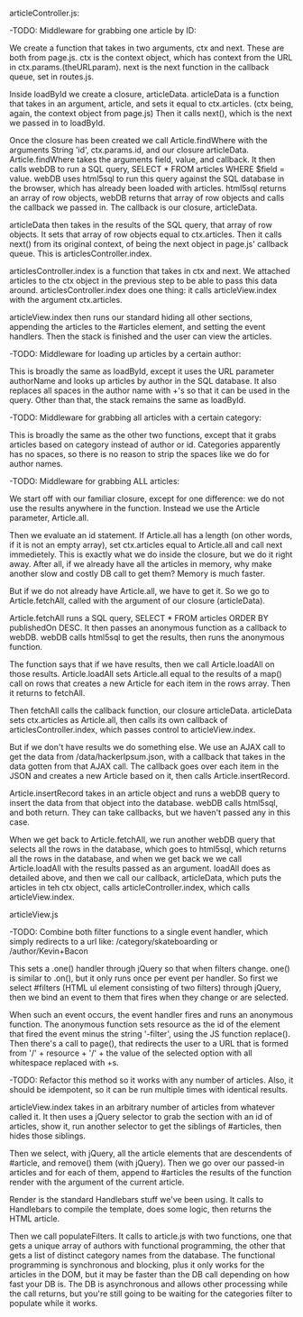 articleController.js:

-TODO: Middleware for grabbing one article by ID:

We create a function that takes in two arguments, ctx and next. These are both from page.js. ctx is the context object, which has context from the URL in ctx.params.(theURLparam). next is the next function in the callback queue, set in routes.js.

Inside loadById we create a closure, articleData. articleData is a function that takes in an argument, article, and sets it equal to ctx.articles. (ctx being, again, the context object from page.js) Then it calls next(), which is the next we passed in to loadById.

Once the closure has been created we call Article.findWhere with the arguments String 'id', ctx.params.id, and our closure articleData. Article.findWhere takes the arguments field, value, and callback. It then calls webDB to run a SQL query, SELECT * FROM articles WHERE $field = value. webDB uses html5sql to run this query against the SQL database in the browser, which has already been loaded with articles. html5sql returns an array of row objects, webDB returns that array of row objects and calls the callback we passed in. The callback is our closure, articleData.

articleData then takes in the results of the SQL query, that array of row objects. It sets that array of row objects equal to ctx.articles. Then it calls next() from its original context, of being the next object in page.js' callback queue. This is articlesController.index.

articlesController.index is a function that takes in ctx and next. We attached articles to the ctx object in the previous step to be able to pass this data around. articlesController.index does one thing: it calls articleView.index with the argument ctx.articles.

articleView.index then runs our standard hiding all other sections, appending the articles to the #articles element, and setting the event handlers. Then the stack is finished and the user can view the articles.

-TODO: Middleware for loading up articles by a certain author:

This is broadly the same as loadById, except it uses the URL parameter authorName and looks up articles by author in the SQL database. It also replaces all spaces in the author name with +'s so that it can be used in the query. Other than that, the stack remains the same as loadById.

-TODO: Middleware for grabbing all articles with a certain category:

This is broadly the same as the other two functions, except that it grabs articles based on category instead of author or id. Categories apparently has no spaces, so there is no reason to strip the spaces like we do for author names.

-TODO: Middleware for grabbing ALL articles:

We start off with our familiar closure, except for  one difference: we do not use the results anywhere in the function. Instead we use the Article parameter, Article.all.

Then we evaluate an id statement. If Article.all has a length (on other words, if it is not an empty array), set ctx.articles equal to Article.all and call next immedietely. This is exactly what we do inside the closure, but we do it right away. After all, if we already have all the articles in memory, why make another slow and costly DB call to get them? Memory is much faster.

But if we do not already have Article.all, we have to get it. So we go to Article.fetchAll, called with the argument of our closure (articleData).

Article.fetchAll runs a SQL query, SELECT * FROM articles ORDER BY publishedOn DESC. It then passes an anonymous function as a callback to webDB. webDB calls html5sql to get the results, then runs the anonymous function.

The function says that if we have results, then we call Article.loadAll on those results. Article.loadAll sets Article.all equal to the results of a map() call on rows that creates a new Article for each item in the rows array. Then it returns to fetchAll.

Then fetchAll calls the callback function, our closure articleData. articleData sets ctx.articles as Article.all, then calls its own callback of articlesController.index, which passes control to articleView.index.

But if we don't have results we do something else. We use an AJAX call to get the data from /data/hackerIpsum.json, with a callback that takes in the data gotten from that AJAX call. The callback goes over each item in the JSON and creates a new Article based on it, then calls Article.insertRecord.

Article.insertRecord takes in an article object and runs a webDB query to insert the data from that object into the database. webDB calls html5sql, and both return. They can take callbacks, but we haven't passed any in this case.

When we get back to Article.fetchAll, we run another webDB query that selects all the rows in the database, which goes to html5sql, which returns all the rows in the database, and when we get back we we call Article.loadAll with the results passed as an argument. loadAll does as detailed above, and then we call our callback, articleData, which puts the articles in teh ctx object, calls articleController.index, which calls articleView.index.

articleView.js

-TODO: Combine both filter functions to a single event handler, which simply redirects to a url like: /category/skateboarding or /author/Kevin+Bacon

This sets a .one() handler through jQuery so that when filters change. one() is similar to .on(), but it only runs once per event per handler. So first we select #filters (HTML ul element consisting of two filters) through jQuery, then we bind an event to them that fires when they change or are selected.

When such an event occurs, the event handler fires and runs an anonymous function. The anonymous function sets resource as the id of the element that fired the event minus the string '-filter', using the JS function replace(). Then there's a call to page(), that redirects the user to a URL that is formed from '/' + resource + '/' + the value of the selected option with all whitespace replaced with +s. 

-TODO: Refactor this method so it works with any number of articles. Also, it should be idempotent, so it can be run multiple times with identical results.

articleView.index takes in an arbitrary number of articles from whatever called it. It then uses a jQuery selector to grab the section with an id of articles, show it, run another selector to get the siblings of #articles, then hides those siblings.

Then we select, with jQuery, all the article elements that are descendents of #article, and remove() them (with jQuery). Then we go over our passed-in articles and for each of them, append to #articles the results of the function render with the argument of the current article.

Render is the standard Handlebars stuff we've been using. It calls to Handlebars to compile the template, does some logic, then returns the HTML article.

Then we call populateFilters. It calls to article.js with two functions, one that gets a unique array of authors with functional programming, the other that gets a list of distinct category names from the database. The functional programming is synchronous and blocking, plus it only works for the articles in the DOM, but it may be faster than the DB call depending on how fast your DB is. The DB is asynchronous and allows other processing while the call returns, but you're still going to be waiting for the categories filter to populate while it works.
